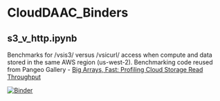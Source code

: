 # CloudDAAC_Binders
## s3_v_http.ipynb

Benchmarks for /vsis3/ versus /vsicurl/ access when compute and data stored in the same AWS region (us-west-2). Benchmarking code reused from Pangeo Gallery - [Big Arrays, Fast: Profiling Cloud Storage Read Throughput](http://gallery.pangeo.io/repos/earthcube2020/ec20_abernathey_etal/cloud_storage.html)

[![Binder](https://aws-uswest2-binder.pangeo.io/badge_logo.svg)](https://aws-uswest2-binder.pangeo.io/v2/gh/rmg55/CloudDAAC_Binders/binder?urlpath=git-pull%3Frepo%3Dhttps%253A%252F%252Fgithub.com%252Frmg55%252FCloudDAAC_Binders%26urlpath%3Dlab%252Ftree%252FCloudDAAC_Binders%252Fs3_v_http.ipynb%26branch%3Dmain)